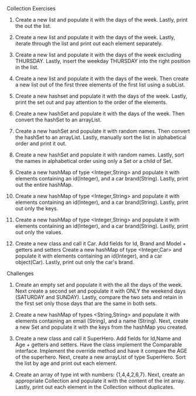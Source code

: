 Collection Exercises
1. Create a new list and populate it with the days of the week. 
   Lastly, print the out the list.
   
2. Create a new list and populate it with the days of the week. 
   Lastly, iterate through the list and print out each element separately.
   
3. Create a new list and populate it with the days of the week excluding THURSDAY. 
   Lastly, insert the weekday THURSDAY into the right position in the list.
   
4. Create a new list and populate it with the days of the week. 
   Then create a new list out of the first three elements of the first list using a subList.
   
5. Create a new hashset and populate it with the days of the week. 
   Lastly, print the set out and pay attention to the order of the elements.
   
6. Create a new hashSet and populate it with the days of the week. 
   Then convert the hashSet to an arrayList.
   
7. Create a new hashSet and populate it with random names. 
   Then convert the hashSet to an arrayList. Lastly, manually sort the list in alphabetical order and print it out.
   
8. Create a new hashSet and populate it with random names. 
   Lastly, sort the names in alphabetical order using only a Set or a child of Set.
   
9. Create a new hashMap of type <Integer,String> and populate it with elements containing 
   an id(Integer), and a car brand(String). Lastly, print out the entire hashMap.
   
10. Create a new hashMap of type <Integer,String> and populate it with elements containing 
    an id(Integer), and a car brand(String). Lastly, print out only the keys.
    
11. Create a new hashMap of type <Integer,String> and populate it with elements containing 
    an id(Integer), and a car brand(String). Lastly, print out only the values.
    
12. Create a new class and call it Car. Add fields for Id, Brand and Model + getters and setters 
    Create a new hashMap of type <Integer,Car> and populate it with elements containing an id(Integer), 
    and a car object(Car). Lastly, print out only the car's brand.

Challenges
1. Create an empty set and populate it with the all the days of the week. 
   Next create a second set and populate it with ONLY the weekend days (SATURDAY and SUNDAY). 
   Lastly, compare the two sets and retain in the first set only those days that are the same 
   in both sets.
   
2. Create a new hashMap of types <String,String> and populate it with elements containing 
   an email (String), and a name (String). Next, create a new Set and populate it with the 
   keys from the hashMap you created.
   
3. Create a new class and call it SuperHero. Add fields for Id,Name and Age + getters and setters. 
   Have the class implement the Comparable interface. Implement the override method and have 
   it compare the AGE of the superhero. Next, create a new arrayList of type SuperHero. 
   Sort the list by age and print out each element.
   
4. Create an array of type int with numbers: {1,4,4,2,6,7}. Next, create an appropriate 
   Collection and populate it with the content of the int array. Lastly, print out each 
   element in the Collection without duplicates.
